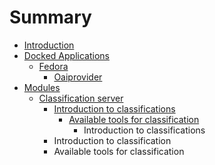 # Summary

* [Introduction](README.md)
* [Docked Applications](dockedapplications_md.md)
   * [Fedora](fedora.md)
       * [Oaiprovider](oaiprovider.md)
* [Modules](modules.md)
   * [Classification server](classification_server.md)
       * [Introduction to classifications](introduction_to_classifications.md)
           * [Available tools for classification](available_tools_for_classification.md)
               * Introduction to classifications
       * Introduction to classification
       * Available tools for classification


